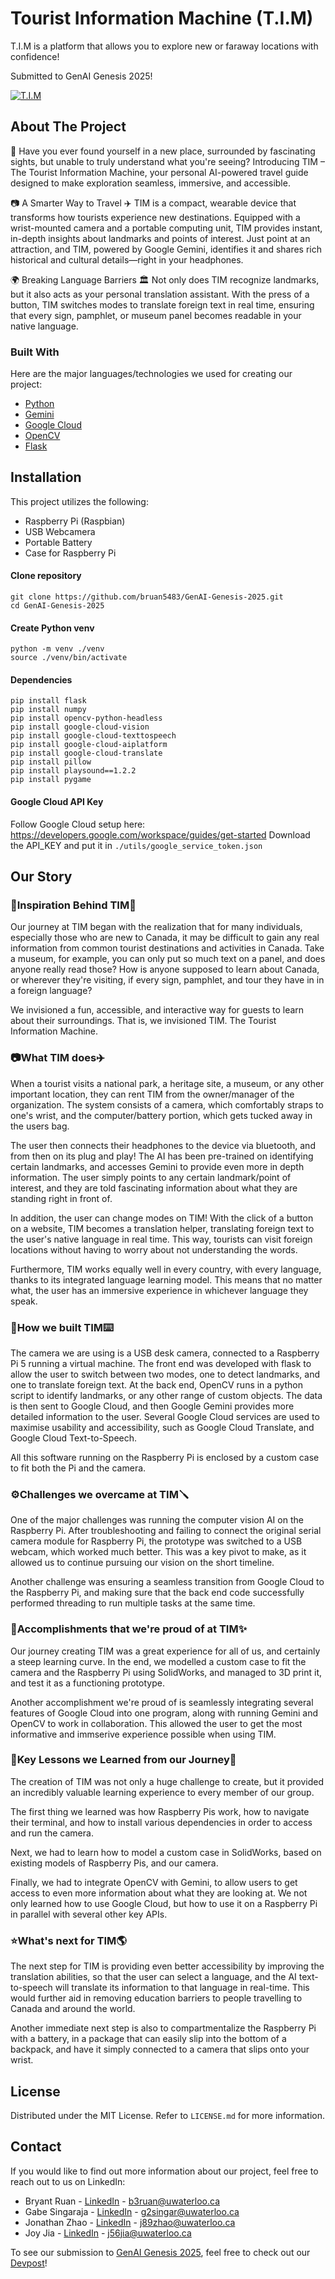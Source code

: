 # Tourist Information Machine (T.I.M)

T.I.M is a platform that allows you to explore new or faraway locations with confidence! 

Submitted to GenAI Genesis 2025!

[![T.I.M](logo.png)](https://github.com/bruan5483/GenAI-Genesis-2025)

## About The Project
🚁 Have you ever found yourself in a new place, surrounded by fascinating sights, but unable to truly understand what you're seeing? Introducing TIM – The Tourist Information Machine, your personal AI-powered travel guide designed to make exploration seamless, immersive, and accessible.

📷 A Smarter Way to Travel ✈️
TIM is a compact, wearable device that transforms how tourists experience new destinations. Equipped with a wrist-mounted camera and a portable computing unit, TIM provides instant, in-depth insights about landmarks and points of interest. Just point at an attraction, and TIM, powered by Google Gemini, identifies it and shares rich historical and cultural details—right in your headphones.

🌍 Breaking Language Barriers 🏛️
Not only does TIM recognize landmarks, but it also acts as your personal translation assistant. With the press of a button, TIM switches modes to translate foreign text in real time, ensuring that every sign, pamphlet, or museum panel becomes readable in your native language.

### Built With
Here are the major languages/technologies we used for creating our project:
- [Python](https://www.python.org/)
- [Gemini](https://ai.google.dev/)
- [Google Cloud](https://cloud.google.com/)
- [OpenCV](https://opencv.org/)
- [Flask](https://flask.palletsprojects.com/en/stable/)

## Installation
This project utilizes the following:
- Raspberry Pi (Raspbian)
- USB Webcamera
- Portable Battery
- Case for Raspberry Pi 

#### Clone repository
```
git clone https://github.com/bruan5483/GenAI-Genesis-2025.git
cd GenAI-Genesis-2025
```

#### Create Python venv
```
python -m venv ./venv
source ./venv/bin/activate
```

#### Dependencies
```
pip install flask
pip install numpy
pip install opencv-python-headless
pip install google-cloud-vision
pip install google-cloud-texttospeech
pip install google-cloud-aiplatform
pip install google-cloud-translate
pip install pillow
pip install playsound==1.2.2
pip install pygame
```

#### Google Cloud API Key
Follow Google Cloud setup here: https://developers.google.com/workspace/guides/get-started
Download the API_KEY and put it in ```./utils/google_service_token.json```

## Our Story
### 🚁Inspiration Behind TIM🚠
Our journey at TIM began with the realization that for many individuals, especially those who are new to Canada, it may be difficult to gain any real information from common tourist destinations and activities in Canada. Take a museum, for example, you can only put so much text on a panel, and does anyone really read those? How is anyone supposed to learn about Canada, or wherever they're visiting, if every sign, pamphlet, and tour they have in in a foreign language? 

We invisioned a fun, accessible, and interactive way for guests to learn about their surroundings. That is, we invisioned TIM. The Tourist Information Machine. 

### 📷What TIM does✈️
When a tourist visits a national park, a heritage site, a museum, or any other important location, they can rent TIM from the owner/manager of the organization. The system consists of a camera, which comfortably straps to one's wrist, and the computer/battery portion, which gets tucked away in the users bag. 

The user then connects their headphones to the device via bluetooth, and from then on its plug and play! The AI has been pre-trained on identifying certain landmarks, and accesses Gemini to provide even more in depth information. The user simply points to any certain landmark/point of interest, and they are told fascinating information about what they are standing right in front of. 

In addition, the user can change modes on TIM! With the click of a button on a website, TIM becomes a translation helper, translating foreign text to the user's native language in real time. This way, tourists can visit foreign locations without having to worry about not understanding the words.

Furthermore, TIM works equally well in every country, with every language, thanks to its integrated language learning model. This means that no matter what, the user has an immersive experience in whichever language they speak. 

### 📲How we built TIM⌨️
The camera we are using is a USB desk camera, connected to a Raspberry Pi 5 running a virtual machine. The front end was developed with flask to allow the user to switch between two modes, one to detect landmarks, and one to translate foreign text. At the back end, OpenCV runs in a python script to identify landmarks, or any other range of custom objects. The data is then sent to Google Cloud, and then Google Gemini provides more detailed information to the user. Several Google Cloud services are used to maximise usability and accessibility, such as Google Cloud Translate, and Google Cloud Text-to-Speech. 

All this software running on the Raspberry Pi is enclosed by a custom case to fit both the Pi and the camera. 

### ⚙️Challenges we overcame at TIM🪛
One of the major challenges was running the computer vision AI on the Raspberry Pi. After troubleshooting and failing to connect the original serial camera module for Raspberry Pi, the prototype was switched to a USB webcam, which worked much better. This was a key pivot to make, as it allowed us to continue pursuing our vision on the short timeline. 

Another challenge was ensuring a seamless transition from Google Cloud to the Raspberry Pi, and making sure that the back end code successfully performed threading to run multiple tasks at the same time. 

### 🎉Accomplishments that we're proud of at TIM✨
Our journey creating TIM was a great experience for all of us, and certainly a steep learning curve. In the end, we modelled a custom case to fit the camera and the Raspberry Pi using SolidWorks, and managed to 3D print it, and test it as a functioning prototype. 

Another accomplishment we're proud of is seamlessly integrating several features of Google Cloud into one program, along with running Gemini and OpenCV to work in collaboration. This allowed the user to get the most informative and immserive experience possible when using TIM. 

### 📖Key Lessons we Learned from our Journey🚀
The creation of TIM was not only a huge challenge to create, but it provided an incredibly valuable learning experience to every member of our group. 

The first thing we learned was how Raspberry Pis work, how to navigate their terminal, and how to install various dependencies in order to access and run the camera. 

Next, we had to learn how to model a custom case in SolidWorks, based on existing models of Raspberry Pis, and our camera. 

Finally, we had to integrate OpenCV with Gemini, to allow users to get access to even more information about what they are looking at. We not only learned how to use Google Cloud, but how to use it on a Raspberry Pi in parallel with several other key APIs. 


### ⭐What's next for TIM🌎
The next step for TIM is providing even better accessibility by improving the translation abilities, so that the user can select a language, and the AI text-to-speech will translate its information to that language in real-time. This would further aid in removing education barriers to people travelling to Canada and around the world.

Another immediate next step is also to compartmentalize the Raspberry Pi with a battery, in a package that can easily slip into the bottom of a backpack, and have it simply connected to a camera that slips onto your wrist. 

## License
Distributed under the MIT License. Refer to ```LICENSE.md``` for more information.

## Contact
If you would like to find out more information about our project, feel free to reach out to us on LinkedIn:
- Bryant Ruan - [LinkedIn](https://www.linkedin.com/in/bryant-ruan/) - b3ruan@uwaterloo.ca
- Gabe Singaraja - [LinkedIn](https://www.linkedin.com/in/gabe-singaraja-a74785266/) - g2singar@uwaterloo.ca
- Jonathan Zhao - [LinkedIn](https://www.linkedin.com/in/jonathan-zhao-208616325/) - j89zhao@uwaterloo.ca
- Joy Jia - [LinkedIn](https://www.linkedin.com/in/joyyjiaa/) - j56jia@uwaterloo.ca

To see our submission to [GenAI Genesis 2025](https://genai-genesis-2025.devpost.com/), feel free to check out our [Devpost](https://devpost.com/software/tourist-talker)! 